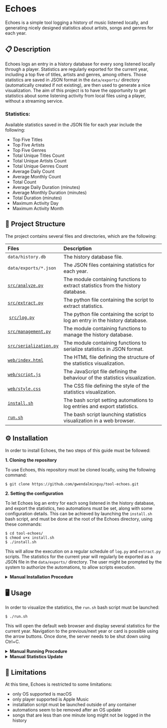 # Echoes

Echoes is a simple tool logging a history of music listened locally, and generating nicely designed statistics about artists, songs and genres for each year.

## 📋 Description

Echoes logs an entry in a history database for every song listened locally through a player. Statistics are regularly exported for the current year, including a top five of titles, artists and genres, among others. Those statistics are saved in JSON format in the `data/exports/` directory (automatically created if not existing), are then used to generate a nice visualization. The aim of this project is to have the opportunity to get statistics about some listening activity from local files using a player, without a streaming service.

### Statistics:

Available statistics saved in the JSON file for each year include the following:

- Top Five Titles
- Top Five Artists
- Top Five Genres
- Total Unique Titles Count
- Total Unique Artists Count
- Total Unique Genres Count
- Average Daily Count
- Average Monthly Count
- Total Count
- Average Daily Duration (minutes)
- Average Monthly Duration (minutes)
- Total Duration (minutes)
- Maximum Activity Day
- Maximum Activity Month

## 📂 Project Structure

The project contains several files and directories, which are the following:

| Files | Description |
| :---- | :---------- |
| `data/history.db` | The history database file. |
| `data/exports/*.json` | The JSON files containing statistics for each year. |
| [`src/analyze.py`](https://github.com/gwendalminguy/tool-echoes/blob/main/src/analyze.py) | The module containing functions to extract statistics from the history database. |
| [`src/extract.py`](https://github.com/gwendalminguy/tool-echoes/blob/main/src/extract.py) | The python file containing the script to extract statistics. |
| [`src/log.py`](https://github.com/gwendalminguy/tool-echoes/blob/main/src/log.py) | The python file containing the script to log an entry in the history database. |
| [`src/management.py`](https://github.com/gwendalminguy/tool-echoes/blob/main/src/management.py) | The module containing functions to manage the history database. |
| [`src/serialization.py`](https://github.com/gwendalminguy/tool-echoes/blob/main/src/serialization.py) | The module containing functions to serialize statistics in JSON format. |
| [`web/index.html`](https://github.com/gwendalminguy/tool-echoes/blob/main/web/index.html) | The HTML file defining the structure of the statistics visualization. |
| [`web/script.js`](https://github.com/gwendalminguy/tool-echoes/blob/main/web/script.js) | The JavaScript file defining the behaviour of the statistics visualization. |
| [`web/style.css`](https://github.com/gwendalminguy/tool-echoes/blob/main/web/style.css) | The CSS file defining the style of the statistics visualization. |
| [`install.sh`](https://github.com/gwendalminguy/tool-echoes/blob/main/install.sh) | The bash script setting automations to log entries and export statistics. |
| [`run.sh`](https://github.com/gwendalminguy/tool-echoes/blob/main/run.sh) | The bash script launching statistics visualization in a web browser. |

## ⚙️ Installation

In order to install Echoes, the two steps of this guide must be followed:

**1. Cloning the repository**

To use Echoes, this repository must be cloned locally, using the following command:

```
$ git clone https://github.com/gwendalminguy/tool-echoes.git
```

**2. Setting the configuration**

To let Echoes log an entry for each song listened in the history database, and export the statistics, two automations must be set, along with some configuration details. This can be achieved by launching the `install.sh` bash script, and must be done at the root of the Echoes directory, using these commands:

```
$ cd tool-echoes/
$ chmod u+x install.sh
$ ./install.sh
```

This will allow the execution on a regular schedule of `log.py` and `extract.py` scripts. The statistics for the current year will regularly be exported as a JSON file in the `data/exports/` directory. The user might be prompted by the system to authorize the automations, to allow scripts execution.

<details>
	<summary><b>Manual Installation Procedure</b></summary>
<br>

If desired, this installation can also be achieved manually, using the `Crontab` utility (pre-installed on macOS), as follows:

```
$ crontab -e
```

This will invoke a text editor, in which the following lines must be written (paths must be changed to match the locations of python3, of `src/log.py` and of `src/extract.py` files):

```
* * * * * <path/to/python3> <path/to/tool-echoes/src/log.py>
* * * * 0 <path/to/python3> <path/to/tool-echoes/src/extract.py>
```

Three other commands need to be run, in order to let Echoes work. The first one will create the `data/exports/` directory, the second one will create a symbolic link for the serialized data, and the third one will add to `run.py` the execution permission:

```
$ mkdir -p data/exports
$ ln -s ../data/exports web/exports
$ chmod u+x run.py
```
</details>

## 🖥️ Usage

In order to visualize the statistics, the `run.sh` bash script must be launched:

```
$ ./run.sh
```

This will open the default web browser and display several statistics for the current year. Navigation to the previous/next year or card is possible using the arrow buttons. Once done, the server needs to be shut down using Ctrl+C.

<details>
	<summary><b>Manual Running Procedure</b></summary>
<br>

If desired, this can also be achieved manually, using the following command at the root of the Echoes directory:

```
$ python3 -m http.server -d web
```

The following URL should then be copied into any web browser:

```
http://localhost:8000/
```
</details>

<details>
	<summary><b>Manual Statistics Update</b></summary>
<br>

Although the statistics are updated automatically every hour, it be achieved manually using the following command:

```
$ ./src/extract.py [-y <year>]
```

### Year:

If desired, the script can be launched to extract statistics for any previous year (as long as the history database contains matching entries). The desired year can then be chosen by calling it as a command-line argument with **-y** or **--year**, followed by the year itself.
</details>

## 🚫 Limitations

At this time, Echoes is restricted to some limitations:

- only OS supported is macOS
- only player supported is Apple Music
- installation script must be launched outside of any container
- automations seem to be removed after an OS update
- songs that are less than one minute long might not be logged in the history
